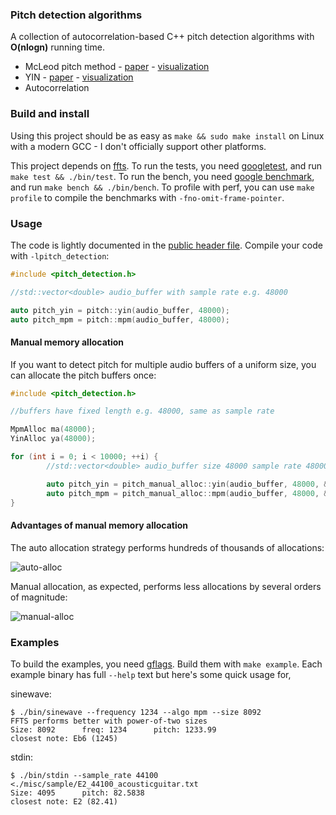 ### Pitch detection algorithms

A collection of autocorrelation-based C++ pitch detection algorithms with **O(nlogn)** running time.

* McLeod pitch method - [paper](http://miracle.otago.ac.nz/tartini/papers/A_Smarter_Way_to_Find_Pitch.pdf) - [visualization](./misc/mcleod)
* YIN - [paper](http://audition.ens.fr/adc/pdf/2002_JASA_YIN.pdf) - [visualization](./misc/yin)
* Autocorrelation

### Build and install

Using this project should be as easy as `make && sudo make install` on Linux with a modern GCC - I don't officially support other platforms.

This project depends on [ffts](https://github.com/anthonix/ffts). To run the tests, you need [googletest](https://github.com/google/googletest), and run `make test && ./bin/test`. To run the bench, you need [google benchmark](https://github.com/google/benchmark), and run `make bench && ./bin/bench`. To profile with perf, you can use `make profile` to compile the benchmarks with `-fno-omit-frame-pointer`.

### Usage

The code is lightly documented in the [public header file](./include/pitch_detection.h). Compile your code with `-lpitch_detection`:

```c++
#include <pitch_detection.h>

//std::vector<double> audio_buffer with sample rate e.g. 48000

auto pitch_yin = pitch::yin(audio_buffer, 48000);
auto pitch_mpm = pitch::mpm(audio_buffer, 48000);
```

#### Manual memory allocation

If you want to detect pitch for multiple audio buffers of a uniform size, you can allocate the pitch buffers once:

```c++
#include <pitch_detection.h>

//buffers have fixed length e.g. 48000, same as sample rate

MpmAlloc ma(48000);
YinAlloc ya(48000);

for (int i = 0; i < 10000; ++i) {
        //std::vector<double> audio_buffer size 48000 sample rate 48000

        auto pitch_yin = pitch_manual_alloc::yin(audio_buffer, 48000, &ya);
        auto pitch_mpm = pitch_manual_alloc::mpm(audio_buffer, 48000, &ma);
}
```

#### Advantages of manual memory allocation

The auto allocation strategy performs hundreds of thousands of allocations:

![auto-alloc](./misc/membench/auto-alloc.png)

Manual allocation, as expected, performs less allocations by several orders of magnitude:

![manual-alloc](./misc/membench/manual-alloc.png)

### Examples

To build the examples, you need [gflags](https://github.com/gflags/gflags). Build them with `make example`. Each example binary has full `--help` text but here's some quick usage for,

sinewave:

```
$ ./bin/sinewave --frequency 1234 --algo mpm --size 8092
FFTS performs better with power-of-two sizes
Size: 8092      freq: 1234      pitch: 1233.99
closest note: Eb6 (1245)
```

stdin:

```
$ ./bin/stdin --sample_rate 44100 <./misc/sample/E2_44100_acousticguitar.txt
Size: 4095      pitch: 82.5838
closest note: E2 (82.41)
```
